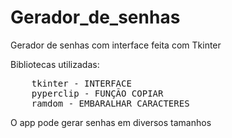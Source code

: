 # Gerador_de_senhas
Gerador de senhas com interface feita com Tkinter

Bibliotecas utilizadas:
<pre>
    <span style="font-weight: 400">tkinter - INTERFACE</span>
    <span style="font-weight: 400">pyperclip - FUNÇÃO COPIAR</span>
    <span style="font-weight: 400">ramdom - EMBARALHAR CARACTERES</span>
</pre>    
O app pode gerar senhas em diversos tamanhos
